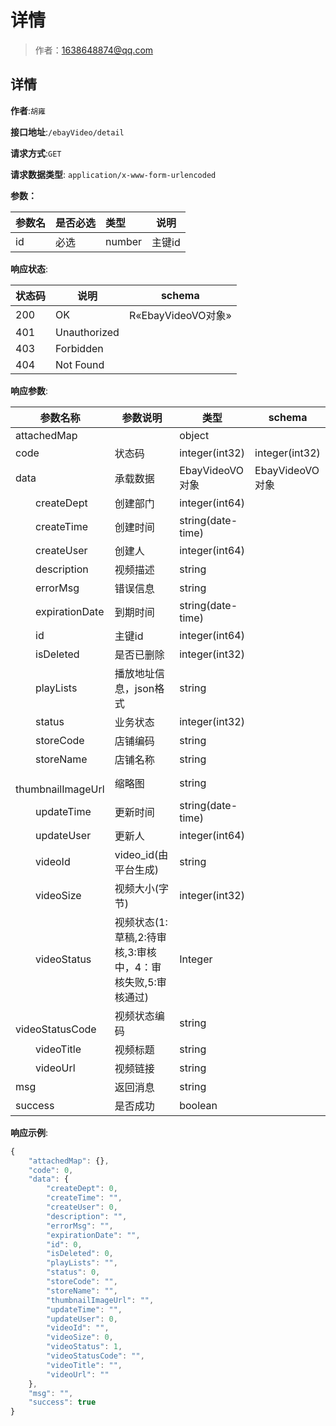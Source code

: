 # 详情

> 作者：1638648874@qq.com

## 详情
**作者**:`胡雍`

**接口地址**:`/ebayVideo/detail`


**请求方式**:`GET`


**请求数据类型**: `application/x-www-form-urlencoded`

**参数：**

|参数名|是否必选|类型|说明|
|:----    |:---|:----- |-----   |
|id |必选  |number |主键id |

**响应状态**:


| 状态码 | 说明 | schema |
| -------- | -------- | ----- | 
|200|OK|R«EbayVideoVO对象»|
|401|Unauthorized||
|403|Forbidden||
|404|Not Found|||


**响应参数**:


| 参数名称 | 参数说明 | 类型 | schema |
| -------- | -------- | ----- |----- | 
|attachedMap||object||
|code|状态码|integer(int32)|integer(int32)|
|data|承载数据|EbayVideoVO对象|EbayVideoVO对象|
|&emsp;&emsp;createDept|创建部门|integer(int64)||
|&emsp;&emsp;createTime|创建时间|string(date-time)||
|&emsp;&emsp;createUser|创建人|integer(int64)||
|&emsp;&emsp;description|视频描述|string||
|&emsp;&emsp;errorMsg|错误信息|string||
|&emsp;&emsp;expirationDate|到期时间|string(date-time)||
|&emsp;&emsp;id|主键id|integer(int64)||
|&emsp;&emsp;isDeleted|是否已删除|integer(int32)||
|&emsp;&emsp;playLists|播放地址信息，json格式|string||
|&emsp;&emsp;status|业务状态|integer(int32)||
|&emsp;&emsp;storeCode|店铺编码|string||
|&emsp;&emsp;storeName|店铺名称|string||
|&emsp;&emsp;thumbnailImageUrl|缩略图|string||
|&emsp;&emsp;updateTime|更新时间|string(date-time)||
|&emsp;&emsp;updateUser|更新人|integer(int64)||
|&emsp;&emsp;videoId|video_id(由平台生成)|string||
|&emsp;&emsp;videoSize|视频大小(字节)|integer(int32)||
|&emsp;&emsp;videoStatus|视频状态(1:草稿,2:待审核,3:审核中，4：审核失败,5:审核通过)|Integer||
|&emsp;&emsp;videoStatusCode|视频状态编码|string||
|&emsp;&emsp;videoTitle|视频标题|string||
|&emsp;&emsp;videoUrl|视频链接|string||
|msg|返回消息|string||
|success|是否成功|boolean|||


**响应示例**:
```javascript
{
	"attachedMap": {},
	"code": 0,
	"data": {
		"createDept": 0,
		"createTime": "",
		"createUser": 0,
		"description": "",
		"errorMsg": "",
		"expirationDate": "",
		"id": 0,
		"isDeleted": 0,
		"playLists": "",
		"status": 0,
		"storeCode": "",
		"storeName": "",
		"thumbnailImageUrl": "",
		"updateTime": "",
		"updateUser": 0,
		"videoId": "",
		"videoSize": 0,
		"videoStatus": 1,
		"videoStatusCode": "",
		"videoTitle": "",
		"videoUrl": ""
	},
	"msg": "",
	"success": true
}
```